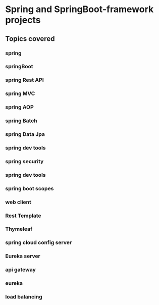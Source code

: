 # Spring and SpringBoot-framework  projects
  
## Topics covered
### spring
### springBoot
### spring Rest API
### spring MVC
### spring AOP
### spring Batch
### spring Data Jpa
### spring dev tools
### spring security
### spring dev tools
### spring boot scopes
### web client
### Rest Template
### Thymeleaf
### spring cloud config server
### Eureka server
### api gateway
### eureka
### load balancing

